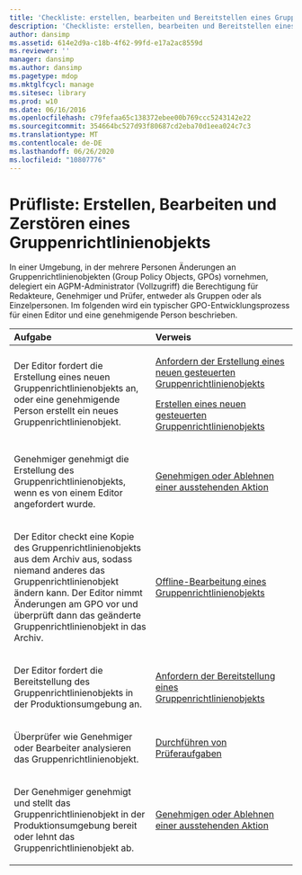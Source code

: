 ```yaml
---
title: 'Checkliste: erstellen, bearbeiten und Bereitstellen eines Gruppenrichtlinienobjekts'
description: 'Checkliste: erstellen, bearbeiten und Bereitstellen eines Gruppenrichtlinienobjekts'
author: dansimp
ms.assetid: 614e2d9a-c18b-4f62-99fd-e17a2ac8559d
ms.reviewer: ''
manager: dansimp
ms.author: dansimp
ms.pagetype: mdop
ms.mktglfcycl: manage
ms.sitesec: library
ms.prod: w10
ms.date: 06/16/2016
ms.openlocfilehash: c79fefaa65c138372ebee00b769ccc5243142e22
ms.sourcegitcommit: 354664bc527d93f80687cd2eba70d1eea024c7c3
ms.translationtype: MT
ms.contentlocale: de-DE
ms.lasthandoff: 06/26/2020
ms.locfileid: "10807776"
---
```

# Prüfliste: Erstellen, Bearbeiten und Zerstören eines Gruppenrichtlinienobjekts


In einer Umgebung, in der mehrere Personen Änderungen an Gruppenrichtlinienobjekten (Group Policy Objects, GPOs) vornehmen, delegiert ein AGPM-Administrator (Vollzugriff) die Berechtigung für Redakteure, Genehmiger und Prüfer, entweder als Gruppen oder als Einzelpersonen. Im folgenden wird ein typischer GPO-Entwicklungsprozess für einen Editor und eine genehmigende Person beschrieben.

<table>
<colgroup>
<col width="50%" />
<col width="50%" />
</colgroup>
<thead>
<tr class="header">
<th align="left">Aufgabe</th>
<th align="left">Verweis</th>
</tr>
</thead>
<tbody>
<tr class="odd">
<td align="left"><p>Der Editor fordert die Erstellung eines neuen Gruppenrichtlinienobjekts an, oder eine genehmigende Person erstellt ein neues Gruppenrichtlinienobjekt.</p></td>
<td align="left"><p><a href="request-the-creation-of-a-new-controlled-gpo.md" data-raw-source="[Request the Creation of a New Controlled GPO](request-the-creation-of-a-new-controlled-gpo.md)">Anfordern der Erstellung eines neuen gesteuerten Gruppenrichtlinienobjekts</a></p>
<p><a href="create-a-new-controlled-gpo.md" data-raw-source="[Create a New Controlled GPO](create-a-new-controlled-gpo.md)">Erstellen eines neuen gesteuerten Gruppenrichtlinienobjekts</a></p></td>
</tr>
<tr class="even">
<td align="left"><p>Genehmiger genehmigt die Erstellung des Gruppenrichtlinienobjekts, wenn es von einem Editor angefordert wurde.</p></td>
<td align="left"><p><a href="approve-or-reject-a-pending-action.md" data-raw-source="[Approve or Reject a Pending Action](approve-or-reject-a-pending-action.md)">Genehmigen oder Ablehnen einer ausstehenden Aktion</a></p></td>
</tr>
<tr class="odd">
<td align="left"><p>Der Editor checkt eine Kopie des Gruppenrichtlinienobjekts aus dem Archiv aus, sodass niemand anderes das Gruppenrichtlinienobjekt ändern kann. Der Editor nimmt Änderungen am GPO vor und überprüft dann das geänderte Gruppenrichtlinienobjekt in das Archiv.</p></td>
<td align="left"><p><a href="edit-a-gpo-offline.md" data-raw-source="[Edit a GPO Offline](edit-a-gpo-offline.md)">Offline-Bearbeitung eines Gruppenrichtlinienobjekts</a></p></td>
</tr>
<tr class="even">
<td align="left"><p>Der Editor fordert die Bereitstellung des Gruppenrichtlinienobjekts in der Produktionsumgebung an.</p></td>
<td align="left"><p><a href="request-deployment-of-a-gpo.md" data-raw-source="[Request Deployment of a GPO](request-deployment-of-a-gpo.md)">Anfordern der Bereitstellung eines Gruppenrichtlinienobjekts</a></p></td>
</tr>
<tr class="odd">
<td align="left"><p>Überprüfer wie Genehmiger oder Bearbeiter analysieren das Gruppenrichtlinienobjekt.</p></td>
<td align="left"><p><a href="performing-reviewer-tasks.md" data-raw-source="[Performing Reviewer Tasks](performing-reviewer-tasks.md)">Durchführen von Prüferaufgaben</a></p></td>
</tr>
<tr class="even">
<td align="left"><p>Der Genehmiger genehmigt und stellt das Gruppenrichtlinienobjekt in der Produktionsumgebung bereit oder lehnt das Gruppenrichtlinienobjekt ab.</p></td>
<td align="left"><p><a href="approve-or-reject-a-pending-action.md" data-raw-source="[Approve or Reject a Pending Action](approve-or-reject-a-pending-action.md)">Genehmigen oder Ablehnen einer ausstehenden Aktion</a></p></td>
</tr>
</tbody>
</table>

 

 

 





